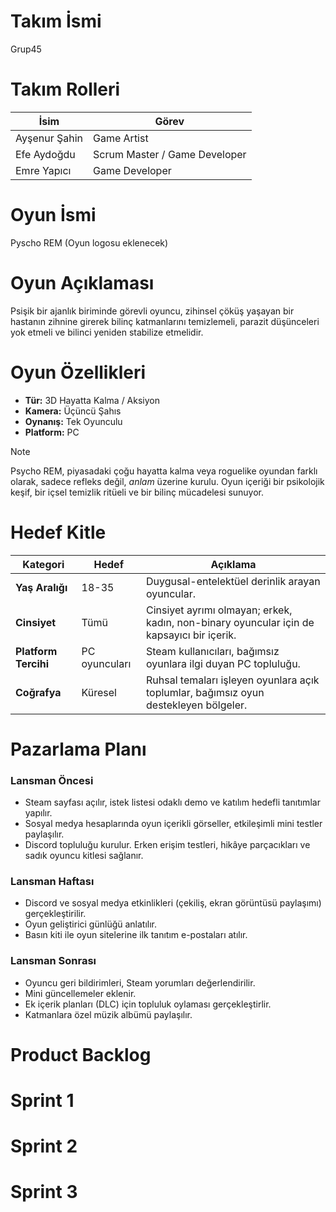# Takım İsmi
Grup45

# Takım Rolleri
| İsim | Görev | 
| --------------- | --------------- | 
| Ayşenur Şahin | Game Artist |
| Efe Aydoğdu | Scrum Master / Game Developer |
| Emre Yapıcı | Game Developer |

# Oyun İsmi
Pyscho REM (Oyun logosu eklenecek)

# Oyun Açıklaması
Psişik bir ajanlık biriminde görevli oyuncu, zihinsel çöküş yaşayan bir hastanın zihnine girerek bilinç katmanlarını temizlemeli, parazit düşünceleri yok etmeli ve bilinci yeniden stabilize etmelidir.

# Oyun Özellikleri
- **Tür:** 3D Hayatta Kalma / Aksiyon
- **Kamera:** Üçüncü Şahıs
- **Oynanış:** Tek Oyunculu
- **Platform:** PC
> [!NOTE]
> Psycho REM, piyasadaki çoğu hayatta kalma veya roguelike oyundan farklı olarak, sadece refleks değil, *anlam* üzerine kurulu. Oyun içeriği bir psikolojik keşif, bir içsel temizlik ritüeli ve bir bilinç mücadelesi sunuyor.

# Hedef Kitle 
| Kategori             | Hedef                                                | Açıklama                                                                                                               |
| -------------------- | ---------------------------------------------------- | ---------------------------------------------------------------------------------------------------------------------- |
| **Yaş Aralığı**      | 18-35                                                | Duygusal-entelektüel derinlik arayan oyuncular.  |
| **Cinsiyet**         | Tümü                                                 | Cinsiyet ayrımı olmayan; erkek, kadın, non-binary oyuncular için de kapsayıcı bir içerik.                  |
| **Platform Tercihi** | PC oyuncuları                                        | Steam kullanıcıları, bağımsız oyunlara ilgi duyan PC topluluğu.                                                        |
| **Coğrafya**         | Küresel  | Ruhsal temaları işleyen oyunlara açık toplumlar, bağımsız oyun destekleyen bölgeler.                                   |

# Pazarlama Planı
### Lansman Öncesi
- Steam sayfası açılır, istek listesi odaklı demo ve katılım hedefli tanıtımlar yapılır.
- Sosyal medya hesaplarında oyun içerikli görseller, etkileşimli mini testler paylaşılır.
- Discord topluluğu kurulur. Erken erişim testleri, hikâye parçacıkları ve sadık oyuncu kitlesi sağlanır.
### Lansman Haftası 
- Discord ve sosyal medya etkinlikleri (çekiliş, ekran görüntüsü paylaşımı) gerçekleştirilir.
- Oyun geliştirici günlüğü anlatılır.
- Basın kiti ile oyun sitelerine ilk tanıtım e-postaları atılır.
### Lansman Sonrası 
- Oyuncu geri bildirimleri, Steam yorumları değerlendirilir.
- Mini güncellemeler eklenir.
- Ek içerik planları (DLC) için topluluk oylaması gerçekleştirlir.
- Katmanlara özel müzik albümü paylaşılır.

# Product Backlog
# Sprint 1
# Sprint 2
# Sprint 3
